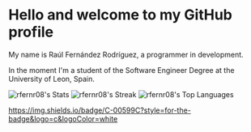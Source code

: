 # Hello and welcome to my GitHub profile

My name is Raúl Fernández Rodríguez, a programmer in development.

In the moment I'm a student of the Software Engineer Degree at the University of Leon, Spain.

![rfernr08's Stats](https://github-readme-stats.vercel.app/api?username=rfernr08&theme=tokyonight&show_icons=true&hide_border=false&count_private=true)
![rfernr08's Streak](https://github-readme-streak-stats.herokuapp.com/?user=rfernr08&theme=tokyonight&hide_border=false)
![rfernr08's Top Languages](https://github-readme-stats.vercel.app/api/top-langs/?username=rfernr08&theme=tokyonight&show_icons=true&hide_border=false&layout=compact)


https://img.shields.io/badge/C-00599C?style=for-the-badge&logo=c&logoColor=white
